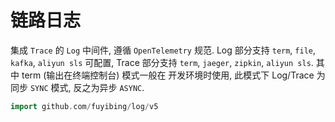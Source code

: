# 链路日志

集成 `Trace` 的 `Log` 中间件, 遵循 `OpenTelemetry` 规范. Log 部分支持 `term`, `file`, `kafka`, `aliyun sls`
可配置, Trace 部分支持 `term`, `jaeger`, `zipkin`, `aliyun sls`. 其中 term (输出在终端控制台) 模式一般在
开发环境时使用, 此模式下 Log/Trace 为同步 `SYNC` 模式, 反之为异步 `ASYNC`.

```go
import github.com/fuyibing/log/v5
```